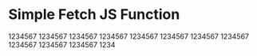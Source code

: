 # Simple Fetch JS Function 



1234567
1234567
1234567
1234567
1234567
1234567
1234567
1234567
1234567
1234567
1234567
1234
